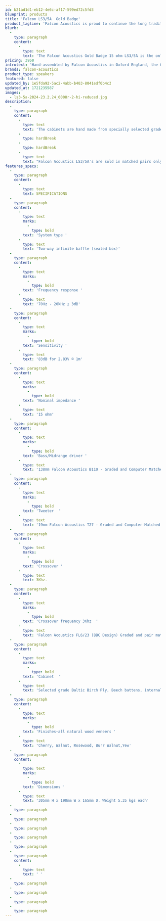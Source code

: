```yaml
---
id: b21ad1d1-eb12-4e6c-af17-599ed72c5fd3
blueprint: products
title: 'Falcon LS3/5A  Gold Badge'
product_tagline: 'Falcon Acoustics is proud to continue the long tradition of the no compromise genuine British LS3/5A stretching back to the 1960’s.'
blurb:
  -
    type: paragraph
    content:
      -
        type: text
        text: 'The Falcon Acoustics Gold Badge 15 ohm LS3/5A is the only LS3/5A in production that faithfully replicates the original BBC design published in October 1976'
pricing: 3950
introtext: 'Hand-assembled by Falcon Acoustics in Oxford England, the Gold Badge LS3/5A is widely held to be the best production LS3/5A ever made, and follows on from the 12 years of research that led to the Kingswood Warren Special Edition.'
brands: falcon-acoustics
product_type: speakers
featured: false
updated_by: 1e5fda92-5ac2-4abb-b403-8041edf0b4c3
updated_at: 1721235587
images:
  - ls3-5a-2024-23.2.24_0008r-2-hi-reduced.jpg
description:
  -
    type: paragraph
    content:
      -
        type: text
        text: 'The cabinets are hand made from specially selected graded Baltic Ply, and use selected grade Beech fillets. They are made in Italy by specialist cabinet makers to BBC Specification, and are available in a variety of natural wood veneers (see below for pictures of current veneers) with a Tygan Cloth front grille.'
      -
        type: hardBreak
      -
        type: hardBreak
      -
        type: text
        text: "Falcon Acoustics LS3/5A's are sold in matched pairs only, and are supplied with an Instruction Manual, Individually Numbered Certificate of Authenticity and come with a 5 year Guarantee"
features_specs:
  -
    type: paragraph
    content:
      -
        type: text
        text: SPECIFICATIONS
  -
    type: paragraph
    content:
      -
        type: text
        marks:
          -
            type: bold
        text: 'System type '
      -
        type: text
        text: 'Two-way infinite baffle (sealed box)'
  -
    type: paragraph
    content:
      -
        type: text
        marks:
          -
            type: bold
        text: 'Frequency response '
      -
        type: text
        text: '70Hz - 20kHz ± 3dB'
  -
    type: paragraph
    content:
      -
        type: text
        marks:
          -
            type: bold
        text: 'Sensitivity '
      -
        type: text
        text: '83dB for 2.83V © 1m'
  -
    type: paragraph
    content:
      -
        type: text
        marks:
          -
            type: bold
        text: 'Nominal impedance '
      -
        type: text
        text: '15 ohm'
  -
    type: paragraph
    content:
      -
        type: text
        marks:
          -
            type: bold
        text: 'Bass/Midrange driver '
      -
        type: text
        text: '138mm Falcon Acoustics B110 - Graded and Computer Matched.'
  -
    type: paragraph
    content:
      -
        type: text
        marks:
          -
            type: bold
        text: 'Tweeter  '
      -
        type: text
        text: '19mm Falcon Acoustics T27 - Graded and Computer Matched.'
  -
    type: paragraph
    content:
      -
        type: text
        marks:
          -
            type: bold
        text: 'Crossover '
      -
        type: text
        text: 3Khz.
  -
    type: paragraph
    content:
      -
        type: text
        marks:
          -
            type: bold
        text: 'Crossover frequency 3Khz  '
      -
        type: text
        text: 'Falcon Acoustics FL6/23 (BBC Design) Graded and pair matched components throughout.'
  -
    type: paragraph
    content:
      -
        type: text
        marks:
          -
            type: bold
        text: 'Cabinet  '
      -
        type: text
        text: 'Selected grade Baltic Birch Ply, Beech battens, internally damped'
  -
    type: paragraph
    content:
      -
        type: text
        marks:
          -
            type: bold
        text: 'Finishes—all natural wood veneers '
      -
        type: text
        text: 'Cherry, Walnut, Rosewood, Burr Walnut,Yew'
  -
    type: paragraph
    content:
      -
        type: text
        marks:
          -
            type: bold
        text: 'Dimensions '
      -
        type: text
        text: '305mm H x 190mm W x 165mm D. Weight 5.35 kgs each'
  -
    type: paragraph
  -
    type: paragraph
  -
    type: paragraph
  -
    type: paragraph
  -
    type: paragraph
  -
    type: paragraph
    content:
      -
        type: text
        text: ' '
  -
    type: paragraph
  -
    type: paragraph
  -
    type: paragraph
  -
    type: paragraph
---
```

